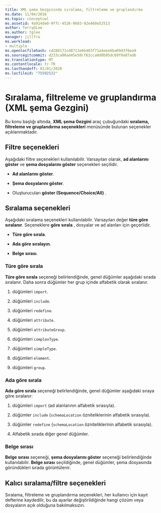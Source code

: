 ```yaml
---
title: XML şema Gezgininde sıralama, filtreleme ve gruplandırma
ms.date: 11/04/2016
ms.topic: conceptual
ms.assetid: 4a914de0-9ffc-4526-9603-92e460e52513
author: TerryGLee
ms.author: tglee
manager: jillfra
ms.workload:
- multiple
ms.openlocfilehash: cd288171cd8713e6b403f71a4eee6ba09d3f6ea9
ms.sourcegitcommit: d233ca00ad45e50cf62cca0d0b95dc69f0a87ad6
ms.translationtype: MT
ms.contentlocale: tr-TR
ms.lasthandoff: 01/01/2020
ms.locfileid: "75592522"
---
```

# <a name="sorting-filtering-and-grouping-xml-schema-explorer"></a>Sıralama, filtreleme ve gruplandırma (XML şema Gezgini)

Bu konu başlığı altında, **XML şema Gezgini** araç çubuğundaki **sıralama, filtreleme ve gruplandırma seçenekleri** menüsünde bulunan seçenekler açıklanmaktadır.

## <a name="filter-options"></a>Filtre seçenekleri

Aşağıdaki filtre seçenekleri kullanılabilir. Varsayılan olarak, **ad alanlarını göster** ve **şema dosyalarını göster** seçenekleri seçilidir.

- **Ad alanlarını göster**.

- **Şema dosyalarını göster**.

- Oluşturucuları **göster (Sequence/Choice/All)** .

## <a name="sorting-options"></a>Sıralama seçenekleri

Aşağıdaki sıralama seçenekleri kullanılabilir. Varsayılan değer **türe göre sıralanır**. Seçeneklere **göre sırala** , dosyalar ve ad alanları için geçerlidir.

- **Türe göre sırala**.

- **Ada göre sıralayın**.

- **Belge sırası**.

### <a name="sort-by-type"></a>Türe göre sırala

**Türe göre sırala** seçeneği belirlendiğinde, genel düğümler aşağıdaki sırada sıralanır. Daha sonra düğümler her grup içinde alfabetik olarak sıralanır.

1. düğümleri `import`.

2. düğümleri `include`.

3. düğümleri `redefine`.

4. düğümleri `attribute`.

5. düğümleri `attributeGroup`.

6. düğümleri `complexType`.

7. düğümleri `simpleType`.

8. düğümleri `element`.

9. düğümleri `group`.

### <a name="sort-by-name"></a>Ada göre sırala

**Ada göre sırala** seçeneği belirlendiğinde, genel düğümler aşağıdaki sıraya göre sıralanır:

1. düğümleri `import` (ad alanlarının alfabetik sırasıyla).

2. düğümler `include` (`schemaLocation` özniteliklerinin alfabetik sırasıyla).

3. düğümler `redefine` (`schemaLocation` özniteliklerinin alfabetik sırasıyla).

4. Alfabetik sırada diğer genel düğümler.

### <a name="document-order"></a>Belge sırası

**Belge sırası** seçeneği, **şema dosyalarını göster** seçeneği belirlendiğinde kullanılabilir. **Belge sırası** seçildiğinde, genel düğümler, şema dosyasında göründükleri sırada görüntülenir.

## <a name="persisting-sortfilter-options"></a>Kalıcı sıralama/filtre seçenekleri

Sıralama, filtreleme ve gruplandırma seçenekleri, her kullanıcı için kayıt defterine kaydedilir, bu da ayarlar değiştirildiğinde hangi çözüm veya dosyaların açık olduğuna bakılmaksızın.
